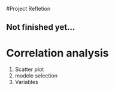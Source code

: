 #Project Refletion  

**Not finished yet...**  
------------------------------------




# Correlation analysis  
1. Scatter plot
2. modele selection
3. Variables
